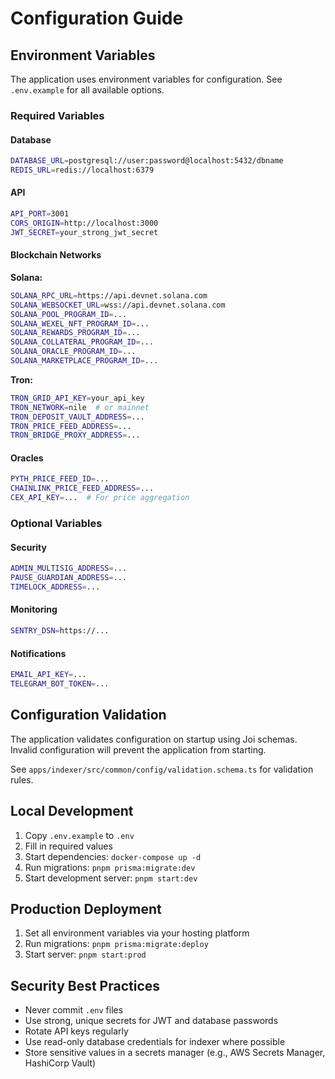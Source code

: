 # Configuration Guide

## Environment Variables

The application uses environment variables for configuration. See `.env.example` for all available options.

### Required Variables

#### Database
```bash
DATABASE_URL=postgresql://user:password@localhost:5432/dbname
REDIS_URL=redis://localhost:6379
```

#### API
```bash
API_PORT=3001
CORS_ORIGIN=http://localhost:3000
JWT_SECRET=your_strong_jwt_secret
```

#### Blockchain Networks

**Solana:**
```bash
SOLANA_RPC_URL=https://api.devnet.solana.com
SOLANA_WEBSOCKET_URL=wss://api.devnet.solana.com
SOLANA_POOL_PROGRAM_ID=...
SOLANA_WEXEL_NFT_PROGRAM_ID=...
SOLANA_REWARDS_PROGRAM_ID=...
SOLANA_COLLATERAL_PROGRAM_ID=...
SOLANA_ORACLE_PROGRAM_ID=...
SOLANA_MARKETPLACE_PROGRAM_ID=...
```

**Tron:**
```bash
TRON_GRID_API_KEY=your_api_key
TRON_NETWORK=nile  # or mainnet
TRON_DEPOSIT_VAULT_ADDRESS=...
TRON_PRICE_FEED_ADDRESS=...
TRON_BRIDGE_PROXY_ADDRESS=...
```

#### Oracles
```bash
PYTH_PRICE_FEED_ID=...
CHAINLINK_PRICE_FEED_ADDRESS=...
CEX_API_KEY=...  # For price aggregation
```

### Optional Variables

#### Security
```bash
ADMIN_MULTISIG_ADDRESS=...
PAUSE_GUARDIAN_ADDRESS=...
TIMELOCK_ADDRESS=...
```

#### Monitoring
```bash
SENTRY_DSN=https://...
```

#### Notifications
```bash
EMAIL_API_KEY=...
TELEGRAM_BOT_TOKEN=...
```

## Configuration Validation

The application validates configuration on startup using Joi schemas. Invalid configuration will prevent the application from starting.

See `apps/indexer/src/common/config/validation.schema.ts` for validation rules.

## Local Development

1. Copy `.env.example` to `.env`
2. Fill in required values
3. Start dependencies: `docker-compose up -d`
4. Run migrations: `pnpm prisma:migrate:dev`
5. Start development server: `pnpm start:dev`

## Production Deployment

1. Set all environment variables via your hosting platform
2. Run migrations: `pnpm prisma:migrate:deploy`
3. Start server: `pnpm start:prod`

## Security Best Practices

- Never commit `.env` files
- Use strong, unique secrets for JWT and database passwords
- Rotate API keys regularly
- Use read-only database credentials for indexer where possible
- Store sensitive values in a secrets manager (e.g., AWS Secrets Manager, HashiCorp Vault)
